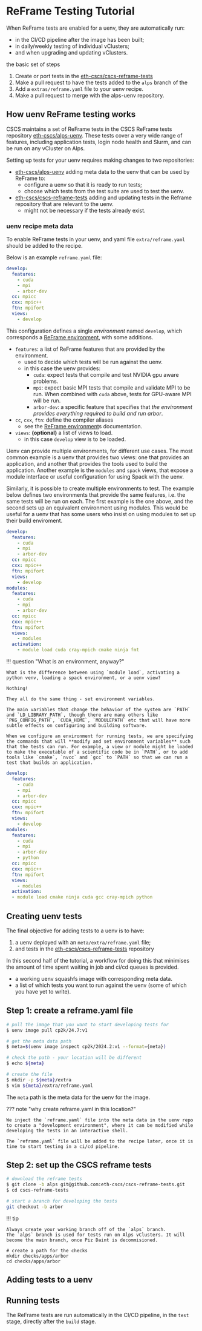 # ReFrame Testing Tutorial

When ReFrame tests are enabled for a uenv, they are automatically run:

* in the CI/CD pipeline after the image has been built;
* in daily/weekly testing of individual vClusters;
* and when upgrading and updating vClusters.


the basic set of steps

1. Create or port tests in the [eth-cscs/cscs-reframe-tests]
2. Make a pull request to have the tests added to the `alps` branch of the 
3. Add a `extras/reframe.yaml` file to your uenv recipe.
4. Make a pull request to merge with the alps-uenv repository.

## How uenv ReFrame testing works

CSCS maintains a set of ReFrame tests in the CSCS ReFrame tests repository [eth-cscs/alps-uenv].
These tests cover a very wide range of features, including application tests, login node health and Slurm, and can be run on any vCluster on Alps.

Setting up tests for your uenv requires making changes to two repositories:

* [eth-cscs/alps-uenv] adding meta data to the uenv that can be used by ReFrame to:
    * configure a uenv so that it is ready to run tests;
    * choose which tests from the test suite are used to test the uenv.
* [eth-cscs/cscs-reframe-tests] adding and updating tests in the Reframe repository that are relevant to the uenv.
    * might not be necessary if the tests already exist.

### uenv recipe meta data

To enable ReFrame tests in your uenv, and yaml file `extra/reframe.yaml` should be added to the recipe.

Below is an example `reframe.yaml` file:

```yaml title="extra/reframe.yaml for testing a single environment provided by a uenv"
develop:
  features:
    - cuda
    - mpi
    - arbor-dev
  cc: mpicc
  cxx: mpic++
  ftn: mpifort
  views:
    - develop
```

This configuration defines a single _environment_ named `develop`, which corresponds a [ReFrame environment], with some additions.

* `features`: a list of ReFrame features that are provided by the environment.
    * used to decide which tests will be run against the uenv.
    * in this case the uenv provides:
        * `cuda`: expect tests that compile and test NVIDIA gpu aware problems.
        * `mpi`: expect basic MPI tests that compile and validate MPI to be run. When combined with `cuda` above, tests for GPU-aware MPI will be run.
        * `arbor-dev`: a specific feature that specifies that _the environment provides everything required to build and run arbor_.
* `cc`, `cxx`, `ftn`: define the compiler aliases
    * see the [ReFrame environment]s documentation.
* `views`: **(optional)** a list of views to load.
    * in this case `develop` view is to be loaded.

Uenv can provide multiple environments, for different use cases.
The most common example is a uenv that provides two views: one that provides an application, and another that provides the tools used to build the application. Another example is the `modules` and `spack` views, that expose a module interface or useful configuration for using Spack with the uenv.

Similarly, it is possible to create multiple environments to test.
The example below defines two environments that provide the same features, i.e. the same tests will be run on each.
The first example is the one above, and the second sets up an equivalent environment using modules.
This would be useful for a uenv that has some users who insist on using modules to set up their build enviroment.

```yaml title="extra/reframe.yaml for multiple environments to test"
develop:
  features:
    - cuda
    - mpi
    - arbor-dev
  cc: mpicc
  cxx: mpic++
  ftn: mpifort
  views:
    - develop
modules:
  features:
    - cuda
    - mpi
    - arbor-dev
  cc: mpicc
  cxx: mpic++
  ftn: mpifort
  views:
    - modules
  activation:
    - module load cuda cray-mpich cmake ninja fmt
```

!!! question "What is an environment, anyway?"

    What is the difference between using `module load`, activating a python venv, loading a spack environment, or a uenv view?

    Nothing!

    They all do the same thing - set environment variables.

    The main variables that change the behavior of the system are `PATH` and `LD_LIBRARY_PATH`, though there are many others like `PKG_CONFIG_PATH`, `CUDA_HOME`, `MODULEPATH` etc that will have more subtle effects on configuring and building software.

    When we configure an environment for running tests, we are specifying the commands that will **modify and set environment variables** such that the tests can run. For example, a view or module might be loaded to make the executable of a scientific code be in `PATH`, or to add tools like `cmake`, `nvcc` and `gcc` to `PATH` so that we can run a test that builds an application.

```yaml
develop:
  features:
    - cuda
    - mpi
    - arbor-dev
  cc: mpicc
  cxx: mpic++
  ftn: mpifort
  views:
    - develop
modules:
  features:
    - cuda
    - mpi
    - arbor-dev
    - python
  cc: mpicc
  cxx: mpic++
  ftn: mpifort
  views:
    - modules
  activation:
  - module load cmake ninja cuda gcc cray-mpich python
```

## Creating uenv tests

The final objective for adding tests to a uenv is to have:

1. a uenv deployed with an `meta/extra/reframe.yaml` file;
2. and tests in the [eth-cscs/cscs-reframe-tests] repository

In this second half of the tutorial, a workflow for doing this that minimises the amount of time spent waiting in job and ci/cd queues is provided.

* a working uenv squashfs image with corresponding meta data.
* a list of which tests you want to run against the uenv (some of which you have yet to write).

## Step 1: create a reframe.yaml file

```bash
# pull the image that you want to start developing tests for
$ uenv image pull cp2k/24.7:v1

# get the meta data path
$ meta=$(uenv image inspect cp2k/2024.2:v1 --format={meta})

# check the path - your location will be different
$ echo ${meta}

# create the file
$ mkdir -p ${meta}/extra
$ vim ${meta}/extra/reframe.yaml
```

The `meta` path is the meta data for the uenv for the image.

??? note "why create reframe.yaml in this location?"

    We inject the `reframe.yaml` file into the meta data in the uenv repo to create a "development environment", where it can be modified while developing the tests in an interactive shell.

    The `reframe.yaml` file will be added to the recipe later, once it is time to start testing in a ci/cd pipeline.


## Step 2: set up the CSCS reframe tests




```bash
# download the reframe tests
$ git clone -b alps git@github.com:eth-cscs/cscs-reframe-tests.git
$ cd cscs-reframe-tests

# start a branch for developing the tests
git checkout -b arbor
```

!!! tip

    Always create your working branch off of the `alps` branch.
    The `alps` branch is used for tests run on Alps vClusters. It will become the main branch, once Piz Daint is decommisioned.

```
# create a path for the checks
mkdir checks/apps/arbor
cd checks/apps/arbor
```

## Adding tests to a uenv

## Running tests

The ReFrame tests are run automatically in the CI/CD pipeline, in the `test` stage, directly after the `build` stage.

[eth-cscs/alps-uenv]: https://github.com/eth-cscs/alps-uenv
[eth-cscs/cscs-reframe-tests]: https://github.com/eth-cscs/cscs-reframe-tests
[ReFrame environment]: https://reframe-hpc.readthedocs.io/en/stable/tutorial.html#environment-features-and-extras
